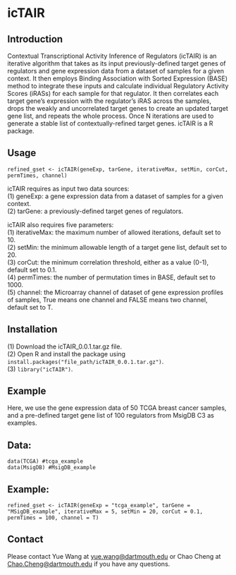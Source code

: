# icTAIR
## Introduction
Contextual Transcriptional Activity Inference of Regulators (icTAIR) is an iterative algorithm that takes as its input previously-defined target genes of regulators and gene expression data from a dataset of samples for a given context. It then employs Binding Association with Sorted Expression (BASE) method to integrate these inputs and calculate individual Regulatory Activity Scores (iRASs) for each sample for that regulator. It then correlates each target gene’s expression with the regulator’s iRAS across the samples, drops the weakly and uncorrelated target genes to create an updated target gene list, and repeats the whole process. Once N iterations are used to generate a stable list of contextually-refined target genes. icTAIR is a R package.<br/>

## Usage
```{r}
refined_gset <- icTAIR(geneExp, tarGene, iterativeMax, setMin, corCut, permTimes, channel)
```
icTAIR requires as input two data sources:<br/>
(1) geneExp: a gene expression data from a dataset of samples for a given context.<br/>
(2) tarGene: a previously-defined target genes of regulators.<br/>

icTAIR also requires five parameters:<br/>
(1) iterativeMax: the maximum number of allowed iterations, default set to 10.<br/>
(2) setMin: the minimum allowable length of a target gene list, default set to 20.<br/>
(3) corCut: the minimum correlation threshold, either as a value (0-1), default set to 0.1.<br/>
(4) permTimes: the number of permutation times in BASE, default set to 1000.<br/>
(5) channel: the Microarray channel of dataset of gene expression profiles of samples, True means one channel and FALSE means two channel, default set to T.<br/>

## Installation
(1) Download the icTAIR_0.0.1.tar.gz file.<br/>
(2) Open R and install the package using ```install.packages("file_path/icTAIR_0.0.1.tar.gz")```.<br/>
(3) ```library("icTAIR")```.<br/>

## Example
Here, we use the gene expression data of 50 TCGA breast cancer samples, and a pre-defined target gene list of 100 regulators from MsigDB C3 as examples.<br/>

## Data:
```{r}
data(TCGA) #tcga_example
data(MsigDB) #MsigDB_example
```

## Example:
```{r}
refined_gset <- icTAIR(geneExp = "tcga_example", tarGene = "MSigDB_example", iterativeMax = 5, setMin = 20, corCut = 0.1, permTimes = 100, channel = T)
```

## Contact
Please contact Yue Wang at yue.wang@dartmouth.edu or Chao Cheng at Chao.Cheng@dartmouth.edu if you have any questions.
